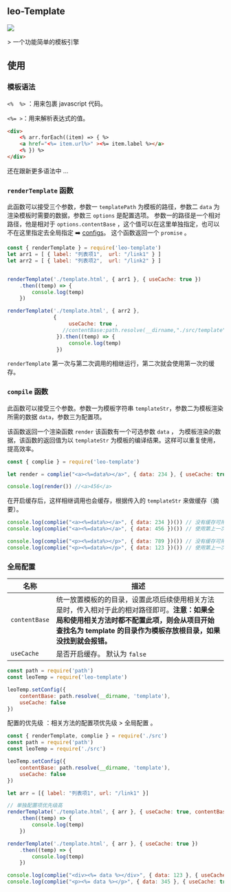 ## leo-Template
<p >
  <a href="https://www.npmjs.com/package/leo-template"><img src="https://img.shields.io/npm/v/leo-template" /></a>
</p>
> 一个功能简单的模板引擎



## 使用

### 模板语法

`<%  %>` ：用来包裹 javascript 代码。

`<%= >`：用来解析表达式的值。

```html
<div>
	<% arr.forEach((item) => { %>
	<a href="<%= item.url%>" ><%= item.label %></a>
	<% }) %>
</div>
```

还在跟新更多语法中 ...



### `renderTemplate` 函数

此函数可以接受三个参数，参数一 `templatePath` 为模板的路径，参数二 `data` 为渲染模板时需要的数据，参数三 `options` 是配置选项。
参数一的路径是一个相对路径，他是相对于 `options.contentBase` ，这个值可以在这里单独指定，也可以不在这里指定去全局指定 :arrow_right: [configs](#anchor)。
这个函数返回一个 `promise` 。

```javascript
const { renderTemplate } = require('leo-template')
let arr1 = [ { label: "列表项1",  url: "/link1" } ]
let arr2 = [ { label: "列表项2",  url: "/link2" } ]


renderTemplate('./template.html', { arr1 }, { useCache: true })
    .then((temp) => {
        console.log(temp)
    })

renderTemplate('./template.html', { arr2 }, 
               {
    				useCache: true ,
    			  //contentBase:path.resolve(__dirname,"./src/template")
				}).then((temp) => {
        			console.log(temp)
    			})

```

`renderTemplate` 第一次与第二次调用的相继运行，第二次就会使用第一次的缓存。



### `compile` 函数

此函数可以接受三个参数。参数一为模板字符串 `templateStr`，参数二为模板渲染所需的数据 `data`，参数三为配置项。

该函数返回一个渲染函数 `render` 该函数有一个可选参数 `data` ， 为模板渲染的数据，该函数的返回值为以 `templateStr` 为模板的编译结果。这样可以重复使用，提高效率。 

```js
const { complie } = require('leo-template')

let render = complie("<a><%=data%></a>", { data: 234 }, { useCache: true })

console.log(render()) //<a>456</a>
```

在开启缓存后，这样相继调用也会缓存，根据传入的 `templateStr` 来做缓存（摘要）。

```js
console.log(complie("<a><%=data%></a>", { data: 234 })()) // 没有缓存可用
console.log(complie("<a><%=data%></a>", { data: 456 })()) // 使用第上一次的缓存

console.log(complie("<p><%=data%></p>", { data: 789 })()) // 没有缓存可用
console.log(complie("<p><%=data%></p>", { data: 123 })()) // 使用第上一次的缓存
```



### 全局配置

<span id="anchor"></span>

| 名称          | 描述                                                         |
| ------------- | ------------------------------------------------------------ |
| `contentBase` | 统一放置模板的的目录，设置此项后续使用相关方法是时，传入相对于此的相对路径即可。**注意：如果全局和使用相关方法时都不配置此项，则会从项目开始查找名为 template 的目录作为模板存放根目录，如果没找到就会报错。** |
| `useCache`    | 是否开启缓存。 默认为 `false`                                |

```js
const path = require('path')
const leoTemp = require('leo-template')

leoTemp.setConfig({
    contentBase: path.resolve(__dirname, 'template'),
    useCache: false
})
```

配置的优先级 ：相关方法的配置项优先级 > 全局配置 。

```js
const { renderTemplate, complie } = require('./src')
const path = require('path')
const leoTemp = require('./src')

leoTemp.setConfig({
    contentBase: path.resolve(__dirname, 'template'),
    useCache: false
})

let arr = [{ label: "列表项1", url: "/link1" }]

// 单独配置项优先级高
renderTemplate('./template.html', { arr }, { useCache: true, contentBase: path.join(__dirname, '/src/template'), })
    .then((temp) => {
        console.log(temp)
    })

renderTemplate('./template.html', { arr }, { useCache: true })
    .then((temp) => {
        console.log(temp)
    })

console.log(complie("<div><%= data %></div>", { data: 123 }, { useCache: true })())
console.log(complie("<p><%= data %></p>", { data: 345 }, { useCache: true })())
```






















